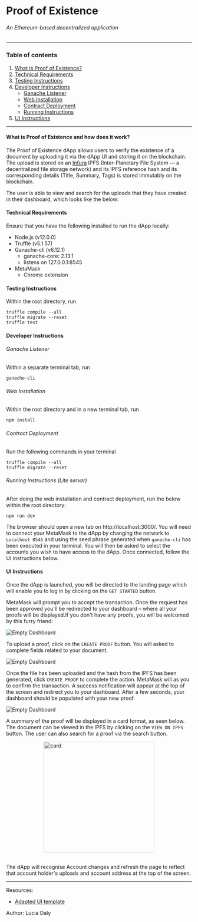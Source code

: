 # Proof of Existence
######  An Ethereum-based decentralized application

----

### Table of contents
1. [What is Proof of Existence?](#introduction)
2. [Technical Requirements](#tech)
3. [Testing Instructions](#test)
4. [Developer Instructions](#dev)
    - [Ganache Listener](#ganache)
    - [Web Installation](#web)
    - [Contract Deployment](#contract)
    - [Running Instructions](#run)
5. [UI Instructions](#ui)

----

#### What is Proof of Existence and how does it work? <a name="introduction"></a>
The Proof of Existence dApp allows users to verify the existence of a document by uploading it via the dApp UI and storing it on the blockchain. The upload is stored on an [Infura](https://infura.io/) IPFS (Inter-Planetary File System — a decentralized file storage network) and its IPFS reference hash and its corresponding details (Title, Summary, Tags) is stored immutably on the blockchain.

The user is able to view and search for the uploads that they have created in their dashboard, which looks like the below:

#### Technical Requirements <a name="tech"></a>

Ensure that you have the following installed to run the dApp locally:
  - Node.js (v12.0.0)
  - Truffle (v5.1.57)
  - Ganache-cli (v6.12.1)
    - ganache-core: 2.13.1
    - listens on 127.0.0.1:8545
  - MetaMask
    - Chrome extension

#### Testing Instructions <a name="test"></a>
Within the root directory, run

```
truffle compile --all
truffle migrate --reset
truffle test
```


#### Developer Instructions <a name="dev"></a>

###### Ganache Listener <a name="ganache"></a>

Within a separate terminal tab, run

```
ganache-cli
```

###### Web Installation <a name="web"></a>

Within the root directory and in a new terminal tab, run

```
npm install
```

###### Contract Deployment <a name="contract"></a>
 
Run the following commands in your terminal

```
truffle compile --all
truffle migrate --reset
```

###### Running Instructions (Lite server) <a name="run"></a>

After doing the web installation and contract deployment, run the below within the root directory:

```
npm run dev
```
The browser should open a new tab on http://localhost:3000/. You will need to connect your MetaMask to the dApp by changing the network to `Localhost 8545` and using the seed phrase generated when `ganache-cli` has been executed in your terminal. You will then be asked to select the accounts you wish to have access to the dApp. Once connected, follow the UI instructions below.


#### UI Instructions <a name="ui"></a>

Once the dApp is launched, you will be directed to the landing page which will enable you to log in by clicking on the `GET STARTED` button. 

MetaMask will prompt you to accept the transaction. Once the request has been approved you'll be redirected to your dashboard – where all your proofs will be displayed.If you don't have any proofs, you will be welcomed by this furry friend:

![Empty Dashboard](./src/images/empty_dashboard.png)

To upload a proof, click on the `CREATE PROOF` button. You will asked to complete fields related to your document. 

![Empty Dashboard](./src/images/create_proof.png)

Once the file has been uploaded and the hash from the IPFS has been generated, click `CREATE PROOF` to complete the action. MetaMask will as you to confirm the transaction. A success notification will appear at the top of the screen and redirect you to your dashboard. After a few seconds, your dashboard should be populated with your new proof. 

![Empty Dashboard](./src/images/dashboard.png)


A summary of the proof will be displayed in a card format, as seen below. The document can be viewed in the IPFS by clicking on the `VIEW ON IPFS` button. The user can also search for a proof via the search button.

<img src="./src/images/card.png" alt="card" style="width:300px; display:block;margin:auto;"/>
<br>

The dApp will recognise Account changes and refresh the page to reflect that account holder's uploads and account address at the top of the screen. 

----

Resources:
- [Adapted UI template](https://onepagelove.com/ava)

Author: Lucia Daly
